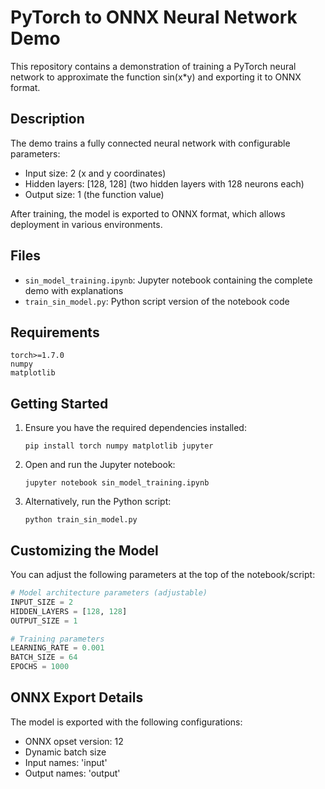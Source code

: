 # PyTorch to ONNX Neural Network Demo

This repository contains a demonstration of training a PyTorch neural network to approximate the function sin(x*y) and exporting it to ONNX format.

## Description

The demo trains a fully connected neural network with configurable parameters:
- Input size: 2 (x and y coordinates)  
- Hidden layers: [128, 128] (two hidden layers with 128 neurons each)
- Output size: 1 (the function value)

After training, the model is exported to ONNX format, which allows deployment in various environments.

## Files

- `sin_model_training.ipynb`: Jupyter notebook containing the complete demo with explanations
- `train_sin_model.py`: Python script version of the notebook code

## Requirements

```
torch>=1.7.0
numpy
matplotlib
```

## Getting Started

1. Ensure you have the required dependencies installed:
   ```
   pip install torch numpy matplotlib jupyter
   ```

2. Open and run the Jupyter notebook:
   ```
   jupyter notebook sin_model_training.ipynb
   ```

3. Alternatively, run the Python script:
   ```
   python train_sin_model.py
   ```

## Customizing the Model

You can adjust the following parameters at the top of the notebook/script:

```python
# Model architecture parameters (adjustable)
INPUT_SIZE = 2
HIDDEN_LAYERS = [128, 128]
OUTPUT_SIZE = 1

# Training parameters
LEARNING_RATE = 0.001
BATCH_SIZE = 64
EPOCHS = 1000
```

## ONNX Export Details

The model is exported with the following configurations:
- ONNX opset version: 12
- Dynamic batch size
- Input names: 'input'
- Output names: 'output'
``` 